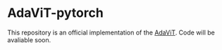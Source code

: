# AdaViT-pytorch
This repository is an official implementation of the [AdaViT](https://arxiv.org/abs/2111.15668). Code will be avaliable soon.
